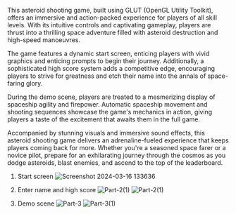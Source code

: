 This asteroid shooting game, built using GLUT (OpenGL Utility Toolkit), offers an immersive and action-packed experience for players of all skill levels. With its intuitive controls and captivating gameplay, players are thrust into a thrilling space adventure filled with asteroid destruction and high-speed manoeuvres.

The game features a dynamic start screen, enticing players with vivid graphics and enticing prompts to begin their journey. Additionally, a sophisticated high score system adds a competitive edge, encouraging players to strive for greatness and etch their name into the annals of space-faring glory.

During the demo scene, players are treated to a mesmerizing display of spaceship agility and firepower. Automatic spaceship movement and shooting sequences showcase the game's mechanics in action, giving players a taste of the excitement that awaits them in the full game.

Accompanied by stunning visuals and immersive sound effects, this asteroid shooting game delivers an adrenaline-fueled experience that keeps players coming back for more. Whether you're a seasoned space farer or a novice pilot, prepare for an exhilarating journey through the cosmos as you dodge asteroids, blast enemies, and ascend to the top of the leaderboard.

1. Start screen 
![Screenshot 2024-03-16 133636](https://github.com/spyderaronica/AsteriodShootingGame/assets/91896971/eaad2473-de87-46fc-b84c-58090c7fc31c)

2. Enter name and high score
   ![Part-2(1)](https://github.com/spyderaronica/AsteriodShootingGame/assets/91896971/1833663e-c171-46f1-9a60-e8f7c127f9c3)
   ![Part-2(1)](https://github.com/spyderaronica/AsteriodShootingGame/assets/91896971/1833663e-c171-46f1-9a60-e8f7c127f9c3)
   
3. Demo scene
   ![Part-3](https://github.com/spyderaronica/AsteriodShootingGame/assets/91896971/e39f6c10-190b-42cd-8499-550a8cc153d7)
   ![Part-3(1)](https://github.com/spyderaronica/AsteriodShootingGame/assets/91896971/9ddf5f1f-de52-44ef-91e7-8596c2cb9967)
